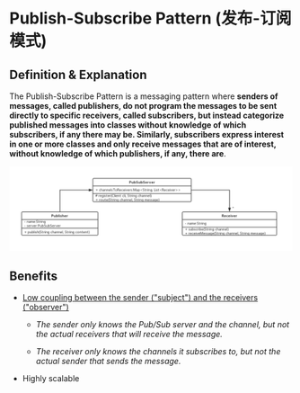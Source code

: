 # Publish-Subscribe Pattern (发布-订阅模式)

## Definition & Explanation

The Publish-Subscribe Pattern is a messaging pattern where **senders of messages, called publishers, do not program the messages to be sent directly to specific receivers, called subscribers, but instead categorize published messages into classes without knowledge of which subscribers, if any there may be. Similarly, subscribers express interest in one or more classes and only receive messages that are of interest, without knowledge of which publishers, if any, there are**.

<img src="https://github.com/Ziang-Lu/Design-Patterns/blob/master/4-Behavioral%20Patterns/12-Publish-Subscribe%20Pattern/publish-subscribe_pattern.png?raw=true">

<br>

## Benefits

* <u>Low coupling between the sender ("subject") and the receivers ("observer")</u>

  * *The sender only knows the Pub/Sub server and the channel, but not the actual receivers that will receive the message.*

  * *The receiver only knows the channels it subscribes to, but not the actual sender that sends the message.*

* Highly scalable

